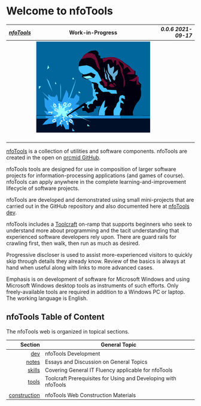 <!-- index.md 0.0.6              UTF-8                          dh:2021-09-17
     ----1----|----2----|----3----|----4----|----5----|----6----|----7----|--*
     -->

# Welcome to nfoTools

| ***[nfoTools](index.html)*** | Work-in-Progress | ***0.0.6 2021-09-17*** |
| :--                |       :-:          | --: |
| | ![Welding nfoTools](images/nfoWorks-2014-06-02-1638-LogoLarge.png) | |

[nfoTools](https://github.com/orcmid/nfoTools) is a collection of utilities
and software components.  nfoTools are
created in the open on [orcmid GitHub](https://github.org/orcmid/).

nfoTools tools are designed for use in composition of larger software projects
for information-processing applications (and games of course).  nfoTools
can apply anywhere in the complete learning-and-improvement lifecycle of
software projects.

nfoTools are developed and demonstrated using small mini-projects that are
carried out in the GitHub repository and also documented here at
[nfoTools dev](dev/).

nfoTools includes a [Toolcraft](tools/) on-ramp that supports beginners who
seek to understand more about programming and the tacit understanding that
experienced software developers rely upon. There are guard rails for
crawling first, then walk, then run as much as desired.

Progressive discloser is used to assist more-experienced
visitors to quickly skip through details they already know.  Review of the
basics is always at hand when useful along with links to more advanced cases.

Emphasis is on development of software for Microsoft Windows and using
Microsoft Windows desktop tools as instruments of such efforts.  Only
freely-available tools are required in addition to a Windows PC or laptop.
The working language is English.

## nfoTools Table of Content

The nfoTools web is organized in topical sections.

| **Section** |  **General Topic** |
|   --:       |  ---               |
| [dev](dev/) | nfoTools Development |
| [notes](notes/) | Essays and Discussion on General Topics |
| [skills](skills/) | Covering General IT Fluency applicable for nfoTools |
| [tools](tools/) | Toolcraft Prerequisites for Using and Developing with nfoTools |
| | |
| [construction](construction/) | nfoTools Web Construction Materials |

<!--
      0.0.6 2021-09-17T18:34Z Add Banner, TOC, and smooth the material
      0.0.5 2021-08-30T18:59Z add ruler
      0.0.4 2021-08-29T20:16Z add the bits-welding logo from nfoWorks
      0.0.3 2021-08-29T17:02Z put up an informative welcome
      0.0.2 2021-02-07T18:03Z get the formatting I want
      0.0.1 2021-02-07T17:51Z touch up to accomodate for default formatting
      0.0.0 2021-02-07T17:44Z create placeholder home page for nfoTools
           GitHub docs
      -->
